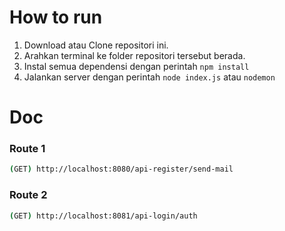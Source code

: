 # How to run

 1. Download atau Clone repositori ini.
 2. Arahkan terminal ke folder repositori tersebut berada.
 3. Instal semua dependensi dengan perintah `npm install`
 4. Jalankan server dengan perintah `node index.js` atau `nodemon`

# Doc

### Route 1

```sh
(GET) http://localhost:8080/api-register/send-mail
```

### Route 2

```sh
(GET) http://localhost:8081/api-login/auth
```
